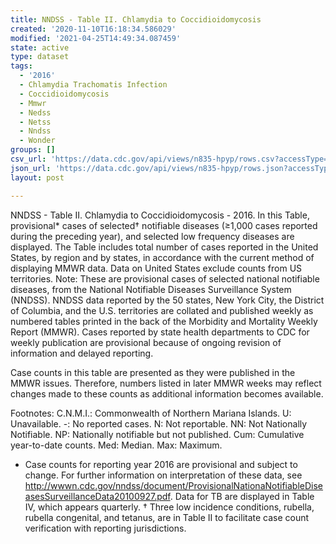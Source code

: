 ```yaml
---
title: NNDSS - Table II. Chlamydia to Coccidioidomycosis
created: '2020-11-10T16:18:34.586029'
modified: '2021-04-25T14:49:34.087459'
state: active
type: dataset
tags:
  - '2016'
  - Chlamydia Trachomatis Infection
  - Coccidioidomycosis
  - Mmwr
  - Nedss
  - Netss
  - Nndss
  - Wonder
groups: []
csv_url: 'https://data.cdc.gov/api/views/n835-hpyp/rows.csv?accessType=DOWNLOAD'
json_url: 'https://data.cdc.gov/api/views/n835-hpyp/rows.json?accessType=DOWNLOAD'
layout: post

---
```

NNDSS - Table II. Chlamydia to Coccidioidomycosis - 2016.  In this Table, provisional* cases of selected† notifiable diseases (≥1,000 cases reported during the preceding year), and selected low frequency diseases are displayed. The Table includes total number of cases reported in the United States, by region and by states, in accordance with the current method of displaying MMWR data.  Data on United States exclude counts from US territories.
Note:
These are provisional cases of selected national notifiable diseases, from the National Notifiable Diseases Surveillance System (NNDSS). NNDSS data reported by the 50 states, New York City, the District of Columbia, and the U.S. territories are collated and published weekly as numbered tables printed in the back of the Morbidity and Mortality Weekly Report (MMWR). Cases reported by state health departments to CDC for weekly publication are provisional because of ongoing revision of information and delayed reporting. 

Case counts in this table are presented as they were published in the MMWR issues. Therefore, numbers listed in later MMWR weeks may reflect changes made to these counts as additional information becomes available. 

Footnotes:
C.N.M.I.: Commonwealth of Northern Mariana Islands. 
U: Unavailable.    -: No reported cases.    N: Not reportable.    NN: Not Nationally Notifiable.    NP:  Nationally notifiable but not published.  Cum: Cumulative year-to-date counts.    Med: Median.    Max: Maximum.

* Case counts for reporting year 2016 are provisional and subject to change. For further information on interpretation of these data, see http://wwwn.cdc.gov/nndss/document/ProvisionalNationaNotifiableDiseasesSurveillanceData20100927.pdf. Data for TB are displayed in Table IV, which appears quarterly. 
† Three low incidence conditions, rubella, rubella congenital, and tetanus, are in Table II to facilitate case count verification with reporting jurisdictions.
